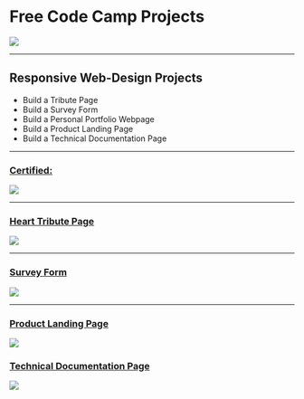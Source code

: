 <!DOCTYPE html>
<body>
    <div>
        <h1> Free Code Camp Projects </h1>
        <img src="https://design-style-guide.freecodecamp.org/downloads/freeCodeCamp-alternative.png">
    </div>
        <hr>
    <div>
       <h2> Responsive Web-Design Projects </h2>
            <ul>
                <li>  Build a Tribute Page </li>
                <li>  Build a Survey Form </li>
                <li>  Build a Personal Portfolio Webpage </li>
                <li>  Build a Product Landing Page </li>
                <li>  Build a Technical Documentation Page </li>
            </ul>
        <hr>
            <a href="https://www.freecodecamp.org/certification/brnaka/responsive-web-design" target="_blank"> <h3> Certified: </h3> </a>
            <img src="https://i.imgur.com/NExVKPL.png">
    </div>
        <hr>
    <div>
        <a href="https://codepen.io/BrNaka/full/oEzgJg/" target="_blank"> <h3> Heart Tribute Page </h3> </a>
        <img src="https://i.imgur.com/MmkaSw3.png">
    </div>
        <hr>
    <div>
        <a href="https://codepen.io/BrNaka/full/yEvOYQ/" target="_blank"> <h3> Survey Form </h3> </a>
        <img src="https://i.imgur.com/fSdkIGi.png">
    </div>
        <hr>
    <div>
       <a href="https://codepen.io/BrNaka/full/KeBKwR/" target="_blank"> <h3> Product Landing Page </h3> </a>
        <img src="https://i.imgur.com/9zqX0Yk.png">
    </div>
    <div>
       <a href="https://codepen.io/BrNaka/full/JZegzY/" target="_blank"> <h3> Technical Documentation Page </h3> </a>
        <img src="https://i.imgur.com/E0RjTnW.png">
    </div>
</body>
    
